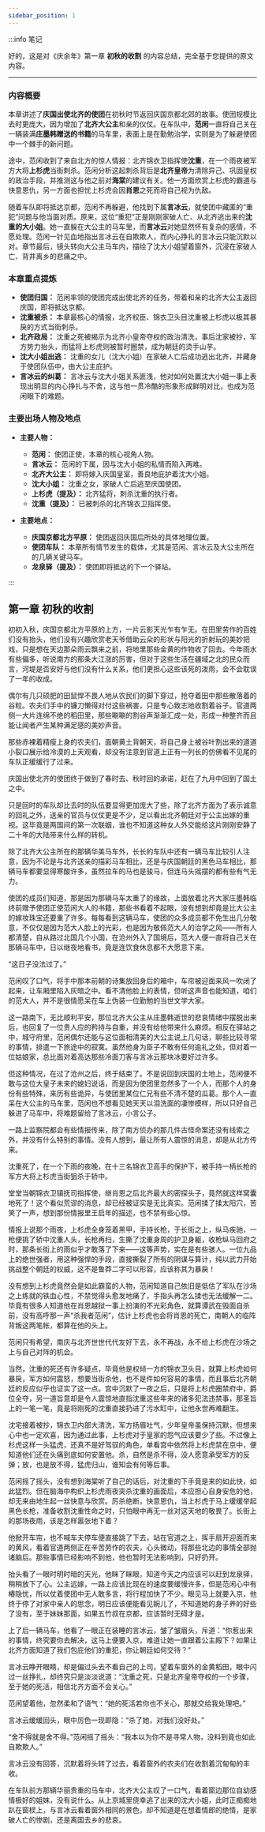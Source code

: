 ```yaml
---
sidebar_position: 1
---
```


:::info 笔记

好的，这是对《庆余年》第一章 **初秋的收割** 的内容总结，完全基于您提供的原文内容。

---

### **内容概要**

本章讲述了**庆国出使北齐的使团**在初秋时节返回庆国京都北郊的故事。使团规模比去时更庞大，因为增加了**北齐大公主**和亲的仪仗。在车队中，**范闲**一直将自己关在一辆装满**庄墨韩赠送的书籍**的马车里，表面上是在勤勉治学，实则是为了躲避使团中一个棘手的新问题。

途中，范闲收到了来自北方的惊人情报：北齐锦衣卫指挥使**沈重**，在一个雨夜被军方大将**上杉虎**当街刺杀。范闲分析这起刺杀背后是**北齐皇帝**为清除异己、巩固皇权的政治手段，并推测这与他之前对**海棠**的建议有关。他一方面欣赏上杉虎的霸道与快意恩仇，另一方面也担忧上杉虎会因**肖恩**之死而将自己视为仇敌。

随着车队即将抵达京都，范闲不再躲避，他找到下属**言冰云**，就使团中藏匿的“重犯”问题与他当面对质。原来，这位“重犯”正是刚刚家破人亡、从北齐逃出来的**沈重的大小姐**。她一直躲在大公主的马车里，而**言冰云**对她显然怀有复杂的感情，不愿处理。范闲一针见血地指出言冰云在自欺欺人，而内心挣扎的言冰云只能沉默以对。章节最后，镜头转向大公主马车内，描绘了沈大小姐望着窗外，沉浸在家破人亡、背井离乡的悲痛之中。

### **本章重点提炼**

*   **使团归国：** 范闲率领的使团完成出使北齐的任务，带着和亲的北齐大公主返回庆国，即将抵达京都。
*   **沈重被杀：** 本章最核心的情报，北齐权臣、锦衣卫头目沈重被上杉虎以极其暴戾的方式当街刺杀。
*   **北齐政局：** 沈重之死被揭示为北齐小皇帝夺权的政治清洗，事后沈家被抄，军方势力抬头，而猛将上杉虎则被暂时圈禁，成为朝廷的烫手山芋。
*   **沈大小姐出逃：** 沈重的女儿（沈大小姐）在家破人亡后成功逃出北齐，并藏身于使团队伍中，由大公主庇护。
*   **言冰云的纠葛：** 言冰云与沈大小姐关系匪浅，他对如何处置沈大小姐一事上表现出明显的内心挣扎与不舍，这与他一贯冷酷的形象形成鲜明对比，也成为范闲眼下的难题。

### **主要出场人物及地点**

*   **主要人物：**
    *   **范闲：** 使团正使，本章的核心视角人物。
    *   **言冰云：** 范闲的下属，因与沈大小姐的私情而陷入两难。
    *   **北齐大公主：** 即将嫁入庆国皇室，善良地庇护着沈大小姐。
    *   **沈大小姐：** 沈重之女，家破人亡后逃至庆国使团。
    *   **上杉虎（提及）：** 北齐猛将，刺杀沈重的执行者。
    *   **沈重（提及）：** 已被刺杀的北齐锦衣卫指挥使。

*   **主要地点：**
    *   **庆国京都北方平原：** 使团返回庆国后所处的具体地理位置。
    *   **使团车队：** 本章所有情节发生的载体，尤其是范闲、言冰云及大公主所在的几辆关键马车。
    *   **龙泉驿（提及）：** 使团即将抵达的下一个驿站。

:::

## 第一章 **初秋的收割**

初初入秋，庆国京都北方平原的上方，一片云影天光乍有乍无。在田里劳作的百姓们没有抬头，他们没有兴趣欣赏老天爷借助云朵的形状与阳光的折射玩的美妙把戏，只是想在天边那朵雨云飘来之前，将地里那些金黄的作物收了回去。今年雨水有些偏多，听说南方的那条大江涨的厉害，但对于这些生活在疆域之北的民众而言，河堤是否安好与他们没有什么关系，他们更担心这些该死的泼雨，会不会耽误了一年的收成。

偶尔有几只硕肥的田鼠悍不畏人地从农民们的脚下穿过，抢夺着田中那些散落着的谷粒。农夫们手中的镰刀懒得对付这些祸害，只是专心致志地收割着谷子。官道两侧一大片连绵不绝的稻田里，那些唰唰的割谷声渐渐汇成一处，形成一种整齐而且能让闻者产生某种满足感的美妙声音。

那些赤裸着精瘦上身的农夫们，面朝黄土背朝天，将自己身上被谷叶割出来的道道小裂口展示给冷漠的上天观看，却没有注意到官道上正有一列长的仿佛看不见尾的车队正缓缓行了过来。

庆国出使北齐的使团终于做到了春时去、秋时回的承诺，赶在了九月中回到了国土之中。

只是回时的车队却比去时的队伍要显得更加庞大了些，除了北齐方面为了表示诚意的回礼之外，送亲的官员与仪仗更是不少，足以看出北齐朝廷对于公主出嫁的重视。这毕竟是两国间的第一次联姻，谁也不知道这种女人外交能给这片刚刚安静了二十年的大陆带来什么样的转机。

除了北齐大公主所在的那辆华美马车外，长长的车队中还有一辆马车比较引人注意，因为不论是与北齐送亲的描彩马车相比，还是与庆国朝廷的黑色马车相比，那辆马车都要显得寒酸许多，虽然拉车的马也是骏马，但连马头摇摆的都有些有气无力。

使团的成员们知道，那是因为那辆马车太重了的缘故，上面放着北齐大家庄墨韩临终前赠予使团正使范闲大人的书籍，那些书看着不起眼，没有想到却竟是比大公主的嫁妆珠宝还要重了许多。每每看到这辆马车，使团的众多成员都不免生出几分敬意，不仅仅是因为范大人脸上的光彩，也是因为敬佩范大人的治学之风——所有人都清楚，自从路过北国几个小国，在沧州外入了国境后，范大人便一直将自己关在那辆马车中，日以继夜地看书，竟是连饮食休息都不大愿意下来。

“这日子没法过了。”

范闲叹了口气，将手中那本前朝的诗集放回身后的箱中，车帘被迎面来风一吹闭了起来，让车厢里陷入灰暗之中。看不清他脸上的表情，但听这声音也能知道，咱们的范大人，并不是很情愿呆在车上伪装一位勤勉的当世文学大家。

这一路南下，无比顺利平安，那位北齐大公主从庄墨韩逝世的悲哀情绪中摆脱出来后，也回复了一位贵人应的矜持与自重，并没有给他带来什么麻烦。相反在驿站之中，城守府里，范闲偶尔还能与这位面相清美的大公主说上几句话，聊些比较寻常的事情，排遣一下旅途中的寂寞。虽然他身为臣子不敢有任何逾礼之处，但对着一位姑娘家，总比面对着高达那些冷面刀客与言冰云那块冰要好过许多。

但这种情况，在过了沧州之后，终于结束了。不是说回到庆国的土地上，范闲便不敢与这位大皇子未来的媳妇说话，而是因为使团里忽然多了一个人，而那个人的身份有些特殊，来历有些诡异，与使团里某位仁兄有些不清不楚的瓜葛。那个人一直呆在大公主的马车里，范闲也不想看见她天天以泪洗面的凄惨模样，所以只好自己躲进了马车中，将难题留给了言冰云，小言公子。

一路上监察院都会有些情报传来，除了南方侦办的那几件古怪命案还没有线索之外，并没有什么特别的事情。没有人想到，最让所有人震惊的消息，却是从北方传来。

沈重死了，在一个下雨的夜晚，在十三名锦衣卫高手的保护下，被手持一柄长枪的军方大将上杉虎当街狙杀于轿中。

堂堂当朝锦衣卫镇抚司指挥使，继肖恩之后北齐最大的密探头子，竟然就这样窝囊地死了！这个看似荒谬的消息，却已经被证实是无比真实。范闲揉了揉太阳穴，苦笑了一声，想到那份情报里王启年的描述，也不禁有些心惊。

情报上说那个雨夜，上杉虎全身笼着黑甲，手持长枪，于长街之上，纵马疾驰，一枪便挑了轿中沈重人头，长枪再扫，生撕了沈重身周的护卫身躯，收枪纵马回府之时，那条长街上的雨似乎才敢落了下来——这等声势，实在是有些骇人。一位九品上的绝世强者，用这种强悍的手段，直接撕裂了所有的阴谋与算计，纯以武力开始挑战整个朝廷的权威，这不是鲁莽二字可以形容，应该称其为暴戾！

没有想到上杉虎竟然会是如此霸蛮的人物，范闲知道自己依旧是低估了军队在沙场之上练就的铁血心性，不禁觉得头愈发地痛了，手指头再怎么揉也无法缓解一二。毕竟有很多人知道他在肖恩越狱一事上扮演的不光彩角色，就算谭武在毁面自杀前，没有高呼那一声“杀我者范闲”，估计上杉虎也会将肖恩的死亡，南朝人的临阵背叛这两笔帐，都算在他的头上。

范闲只有希望，南庆与北齐世世代代友好下去，永不再战，永不给上杉虎在沙场之上与自己对阵的机会。

当然，沈重的死还有许多疑点，毕竟他是权倾一方的锦衣卫头目，就算上杉虎如何暴戾，军方如何震怒，想要当街杀他，也不是件如何容易的事情，而且事后北齐朝廷的反应似乎也证实了这一点。宫中沉默了一夜之后，只是将上杉虎圈禁府中，爵位全夺，另一道旨意却是令人震惊地直指沈重这些年来的诸多犯法违禁事，那圣旨上的一笔一笔，竟是将刚死的沈重直接扔进了污水缸中，让他永世再难翻生。

沈宅接着被抄，锦衣卫内部大清洗，军方扬眉吐气，少年皇帝虽保持沉默，但想来心中也一定欢喜，因为通过此事，上杉虎对于皇家的怨气应该要少了些。不过像上杉虎这样一头猛虎，还真不是好驾驭的角色，单看宫中依然将上杉虎禁在京中，便知道他们还在头痛到底如何安置他。杀，自然是杀不得，没人愿意承受军方的反弹；放，也是放不得，猛虎归山，谁知会有何等后事。

范闲摇了摇头，没有想到海棠听了自己的话后，对沈重的下手竟是来的如此快，如此猛烈。但在脑海中构织上杉虎雨夜突杀沈重的画面后，本应担心自身安危的他，却无来由地生起一丝快意与欣赏。厉杀绝断，快意恩仇，当上杉虎于马上缓缓举起黑色长枪，准备收割沈重性命之时，只怕眼中再无一丝对这天地的敬畏了。长街上的那场夜雨，该是怎样嚣张地下着？

他掀开车帘，也不喊车夫停车便直接跳了下去，站在官道之上，挥手扇开迎面而来的黄风，看着官道两侧正在辛苦劳作的农夫，心头微动，将那些北边的事情全部抛诸脑后。那些事情已经影响不到他，他也暂时无法影响到，只好扔开。

抬头看了一眼时明时暗的天光，他眯了眯眼，知道今天之内应该可以赶到龙泉驿，稍稍放下了心。公主远嫁，一路上应该比现在的速度要缓慢许多，但是范闲心中有樁隐忧，所以仗着使团中无人敢多言，将行程加快了不少。眼见马上就要入京，他终于停了对家中亲人的思念，明日应该便能看见婉儿了，不知道她的身子养的好些了没有，至于妹妹那面，如果五竹叔在京都，应该暂时无碍才是。

上了后一辆马车，他看了一眼正在装睡的言冰云，皱了皱眉头，斥道：“你惹出来的事情，终究要你去解决，这马上便要入京，难道让她一直跟着公主殿下？如果让北齐方面知道了我们包庇他们的重犯，你让朝廷如何交待？”

言冰云睁开眼睛，却是偏过头去不看自己的上司，望着车窗外的金黄稻田，眼中闪过一丝挣扎，却终究只是淡淡说道：“沈重之死，只是北齐皇帝夺权的一个步骤，至于她的死活，相信北齐方面不会关心。”

范闲望着他，忽然柔和了语气：“她的死活若你也不关心，那就交给我处理吧。”

言冰云缓缓回头，眼中厉色一现即隐：“杀了她，对我们没好处。”

“舍不得就是舍不得。”范闲摇了摇头：“我本以为你不是寻常人物，没料到竟也如此自欺欺人。”

言冰云没有回答，沉默着将头转了过去，看着窗外的农夫们在收割着沉甸甸的丰收。

在车队前方那辆华丽贵重的马车中，北齐大公主叹了一口气，看着窗边那位自幼感情极好的姐妹，没有说什么。从上京城里侥幸逃了出来的沈大小姐，此时正痴痴地趴在窗棂上，与言冰云看着窗外相同的景色，却不知道是在想着情郎的绝情，是家破人亡的惨剧，还是离国去乡的悲哀。

